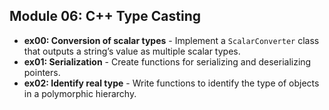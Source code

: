 ## Module 06: C++ Type Casting
- **ex00: Conversion of scalar types** - Implement a `ScalarConverter` class that outputs a string’s value as multiple scalar types.
- **ex01: Serialization** - Create functions for serializing and deserializing pointers.
- **ex02: Identify real type** - Write functions to identify the type of objects in a polymorphic hierarchy.
